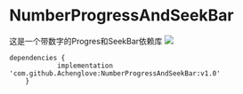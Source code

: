 # NumberProgressAndSeekBar
这是一个带数字的Progres和SeekBar依赖库
[![](https://jitpack.io/v/Achenglove/NumberProgressAndSeekBar.svg)](https://jitpack.io/#Achenglove/NumberProgressAndSeekBar)
```
dependencies {
	        implementation 'com.github.Achenglove:NumberProgressAndSeekBar:v1.0'
	}
```
